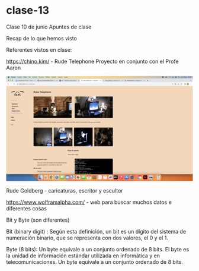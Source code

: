 # clase-13

Clase 10 de junio
Apuntes de clase


Recap de lo que hemos visto

Referentes vistos en clase:

https://chino.kim/ - Rude Telephone 
Proyecto en conjunto con el Profe Aaron

![img ss1](./Img_1.png) 

Rude Goldberg - caricaturas, escritor y escultor

https://www.wolframalpha.com/ - web para buscar muchos datos e diferentes cosas

Bit y Byte (son diferentes)

Bit (binary digit) : Según esta definición, un bit es un dígito del sistema de numeración binario, que se representa con dos valores, el 0 y el 1.

Byte (8 bits): Un byte equivale a un conjunto ordenado de 8 bits. El byte es la unidad de información estándar utilizada en informática y en telecomunicaciones. Un byte equivale a un conjunto ordenado de 8 bits.
